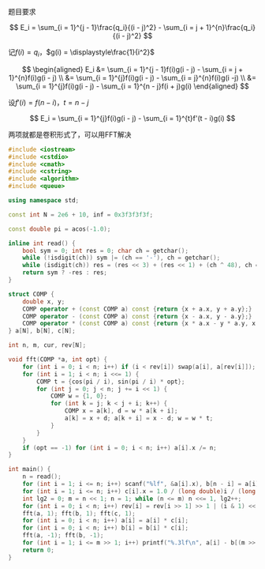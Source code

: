 题目要求

$$
E_i = \sum_{i = 1}^{j - 1}\frac{q_i}{(i - j)^2} - \sum_{i = j + 1}^{n}\frac{q_i}{(i - j)^2}
$$

记$f(i) = q_i$，$g(i) = \displaystyle\frac{1}{i^2}$

$$
\begin{aligned}
E_i
&= \sum_{i = 1}^{j - 1}f(i)g(i - j) - \sum_{i = j + 1}^{n}f(i)g(i - j) \\
&= \sum_{i = 1}^{j}f(i)g(i - j) - \sum_{i = j}^{n}f(i)g(i -j) \\
&= \sum_{i = 1}^{j}f(i)g(i - j) - \sum_{i = 1}^{n - j}f(i + j)g(i)
\end{aligned}
$$

设$f'(i) = f(n - i)$，$t = n - j$

$$
E_i = \sum_{i = 1}^{j}f(i)g(i - j) - \sum_{i = 1}^{t}f'(t - i)g(i)
$$

两项就都是卷积形式了，可以用FFT解决

```cpp
#include <iostream>
#include <cstdio>
#include <cmath>
#include <cstring>
#include <algorithm>
#include <queue>

using namespace std;

const int N = 2e6 + 10, inf = 0x3f3f3f3f;

const double pi = acos(-1.0);

inline int read() {
	bool sym = 0; int res = 0; char ch = getchar();
	while (!isdigit(ch)) sym |= (ch == '-'), ch = getchar();
	while (isdigit(ch)) res = (res << 3) + (res << 1) + (ch ^ 48), ch = getchar();
	return sym ? -res : res;
}

struct COMP {
	double x, y;
	COMP operator + (const COMP a) const {return {x + a.x, y + a.y};}
	COMP operator - (const COMP a) const {return {x - a.x, y - a.y};}
	COMP operator * (const COMP a) const {return {x * a.x - y * a.y, x * a.y + y * a.x};}
} a[N], b[N], c[N];

int n, m, cur, rev[N];

void fft(COMP *a, int opt) {
    for (int i = 0; i < n; i++) if (i < rev[i]) swap(a[i], a[rev[i]]);
    for (int i = 1; i < n; i <<= 1) {
        COMP t = {cos(pi / i), sin(pi / i) * opt};
        for (int j = 0; j < n; j += i << 1) {
            COMP w = {1, 0};
            for (int k = j; k < j + i; k++) {
                COMP x = a[k], d = w * a[k + i];
                a[k] = x + d; a[k + i] = x - d; w = w * t;
            }
        }
    }
	if (opt == -1) for (int i = 0; i < n; i++) a[i].x /= n;
}

int main() {
	n = read();
	for (int i = 1; i <= n; i++) scanf("%lf", &a[i].x), b[n - i] = a[i];
	for (int i = 1; i <= n; i++) c[i].x = 1.0 / (long double)i / (long double)i;
    int lg2 = 0; m = n << 1; n = 1; while (n <= m) n <<= 1, lg2++;
    for (int i = 0; i < n; i++) rev[i] = rev[i >> 1] >> 1 | (i & 1) << lg2 - 1;
    fft(a, 1); fft(b, 1); fft(c, 1);
    for (int i = 0; i < n; i++) a[i] = a[i] * c[i];
    for (int i = 0; i < n; i++) b[i] = b[i] * c[i];
    fft(a, -1); fft(b, -1);
    for (int i = 1; i <= m >> 1; i++) printf("%.3lf\n", a[i] - b[(m >> 1) - i]);
	return 0;
}
```